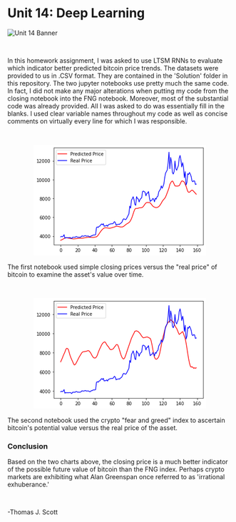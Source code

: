 # Unit 14: Deep Learning

![Unit 14 Banner](https://github.com/ThomasJScott3/Unit-14-Deep-Learning/blob/main/Images/deep-learning.jpg)

<br>

In this homework assignment, I was asked to use LTSM RNNs to evaluate which indicator better predicted bitcoin price trends. The datasets were provided to us in .CSV format. They are contained in the 'Solution' folder in this repository. The two jupyter notebooks use pretty much the same code. In fact, I did not make any major alterations when putting my code from the closing notebook into the FNG notebook. Moreover, most of the substantial code was already provided. All I was asked to do was essentially fill in the blanks. I used clear variable names throughout my code as well as concise comments on virtually every line for which I was responsible.

<br>

<p align="center"><img src="https://github.com/ThomasJScott3/Unit-14-Deep-Learning/blob/main/Images/Closing.png?raw=true"></img></p>

The first notebook used simple closing prices versus the "real price" of bitcoin to examine the asset's value over time. 
  
<br>

<p align="center"><img src="https://github.com/ThomasJScott3/Unit-14-Deep-Learning/blob/main/Images/FNG.png?raw=true"></img></p>

The second notebook used the crypto "fear and greed" index to ascertain bitcoin's potential value versus the real price of the asset.

### Conclusion

Based on the two charts above, the closing price is a much better indicator of the possible future value of bitcoin than the FNG index. Perhaps crypto markets are exhibiting what Alan Greenspan once referred to as 'irrational exhuberance.'

<br>

-Thomas J. Scott
